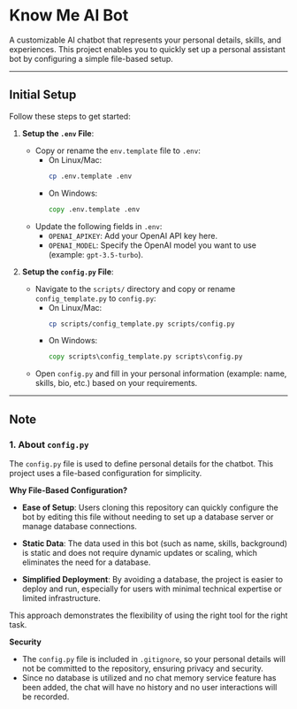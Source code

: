 # Know Me AI Bot

A customizable AI chatbot that represents your personal details, skills, and experiences. This project enables you to quickly set up a personal assistant bot by configuring a simple file-based setup.

---

## Initial Setup

Follow these steps to get started:

1. **Setup the `.env` File**:
   - Copy or rename the `env.template` file to `.env`:
     - On Linux/Mac:
       ```bash
       cp .env.template .env
       ```
     - On Windows:
       ```cmd
       copy .env.template .env
       ```
   - Update the following fields in `.env`:
     - `OPENAI_APIKEY`: Add your OpenAI API key here.
     - `OPENAI_MODEL`: Specify the OpenAI model you want to use (example: `gpt-3.5-turbo`).

2. **Setup the `config.py` File**:
   - Navigate to the `scripts/` directory and copy or rename `config_template.py` to `config.py`:
     - On Linux/Mac:
       ```bash
       cp scripts/config_template.py scripts/config.py
       ```
     - On Windows:
       ```cmd
       copy scripts\config_template.py scripts\config.py
       ```
   - Open `config.py` and fill in your personal information (example: name, skills, bio, etc.) based on your requirements.

---

## Note

### 1. About `config.py`

The `config.py` file is used to define personal details for the chatbot. This project uses a file-based configuration for simplicity.

**Why File-Based Configuration?**

- **Ease of Setup**: Users cloning this repository can quickly configure the bot by editing this file without needing to set up a database server or manage database connections.

- **Static Data**: The data used in this bot (such as name, skills, background) is static and does not require dynamic updates or scaling, which eliminates the need for a database.

- **Simplified Deployment**: By avoiding a database, the project is easier to deploy and run, especially for users with minimal technical expertise or limited infrastructure.

This approach demonstrates the flexibility of using the right tool for the right task.

**Security**

- The `config.py` file is included in `.gitignore`, so your personal details will not be committed to the repository, ensuring privacy and security.
- Since no database is utilized and no chat memory service feature has been added, the chat will have no history and no user interactions will be recorded.